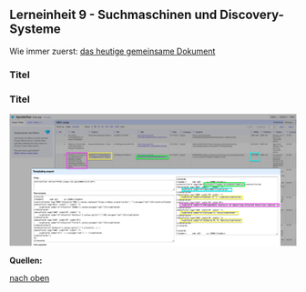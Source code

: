 ## Lerneinheit 9 - Suchmaschinen und Discovery-Systeme
Wie immer zuerst: [das heutige gemeinsame Dokument](https://pad.gwdg.de/F1wvRpdtR8-Mcv8so8NjUQ#)

### Titel

### Titel
 
![Name Foto](https://github.com/Sabs135/Lerntagebuch-BAIN/blob/main/img/uebung_OpenRefine.png?raw=true)


**Quellen:**


[nach oben](#lerneinheit-8---suchmaschinen-und-discovery-systeme)
